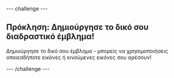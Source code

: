 \--- challenge \---

## Πρόκληση: Δημιούργησε το δικό σου διαδραστικό έμβλημα!

Δημιούργησε το δικό σου έμβλημα - μπορείς να χρησιμοποιήσεις οποιεσδήποτε εικόνες ή κινούμενες εικόνες σου αρέσουν!

\--- /challenge \---